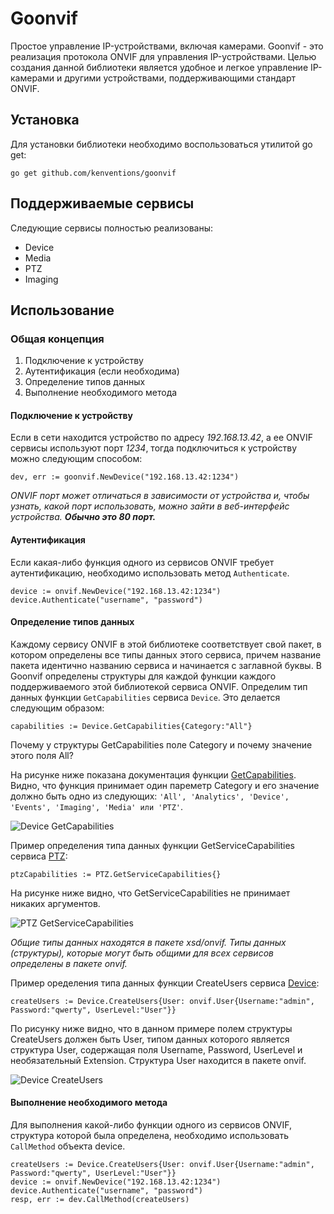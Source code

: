 # Goonvif
Простое управление IP-устройствами, включая камерами. Goonvif - это реализация протокола ONVIF для управления IP-устройствами. Целью создания данной библиотеки является удобное и легкое управление IP-камерами и другими устройствами, поддерживающими стандарт ONVIF.

## Установка
Для установки библиотеки необходимо воспользоваться утилитой go get:
```
go get github.com/kenventions/goonvif
```
## Поддерживаемые сервисы
Следующие сервисы полностью реализованы:
- Device
- Media
- PTZ
- Imaging

## Использование

### Общая концепция
1) Подключение к устройству
2) Аутентификация (если необходима)
3) Определение типов данных
4) Выполнение необходимого метода

#### Подключение к устройству
Если в сети находится устройство по адресу *192.168.13.42*, а ее ONVIF сервисы используют порт *1234*, тогда подключиться к устройству можно следующим способом:
```
dev, err := goonvif.NewDevice("192.168.13.42:1234")
```

*ONVIF порт может отличаться в зависимости от устройства и, чтобы узнать, какой порт использовать, можно зайти в веб-интерфейс устройства. **Обычно это 80 порт.***

#### Аутентификация
Если какая-либо функция одного из сервисов ONVIF требует аутентификацию, необходимо использовать метод `Authenticate`.
```
device := onvif.NewDevice("192.168.13.42:1234")
device.Authenticate("username", "password")
```

#### Определение типов данных
Каждому сервису ONVIF в этой библиотеке соответствует свой пакет, в котором определены все типы данных этого сервиса, причем название пакета идентично названию сервиса и начинается с заглавной буквы.
В Goonvif определены структуры для каждой функции каждого поддерживаемого этой библиотекой сервиса ONVIF.
Определим тип данных функции `GetCapabilities` сервиса `Device`. Это делается следующим образом:
```
capabilities := Device.GetCapabilities{Category:"All"}
```
Почему у структуры GetCapabilities поле Category и почему значение этого поля All?

На рисунке ниже показана документация функции [GetCapabilities](https://www.onvif.org/ver10/device/wsdl/devicemgmt.wsdl). Видно, что функция принимает один пареметр Category и его значение должно быть одно из следующих:  `'All', 'Analytics', 'Device', 'Events', 'Imaging', 'Media' или 'PTZ'`. 

![Device GetCapabilities](img/exmp_GetCapabilities.png)

Пример определения типа данных функции GetServiceCapabilities сервиса [PTZ](https://www.onvif.org/ver20/ptz/wsdl/ptz.wsdl):
```
ptzCapabilities := PTZ.GetServiceCapabilities{}
```
На рисунке ниже видно, что GetServiceCapabilities не принимает никаких аргументов. 

![PTZ GetServiceCapabilities](img/GetServiceCapabilities.png)

*Общие типы данных находятся в пакете xsd/onvif. Типы данных (структуры), которые могут быть общими для всех сервисов определены в пакете onvif.*

Пример оределения типа данных функции CreateUsers сервиса [Device](https://www.onvif.org/ver10/device/wsdl/devicemgmt.wsdl):
```
createUsers := Device.CreateUsers{User: onvif.User{Username:"admin", Password:"qwerty", UserLevel:"User"}}
```

По рисунку ниже видно, что в данном примере полем структуры CreateUsers должен быть User, типом данных которого является структура User, содержащая поля Username, Password, UserLevel и необязательный Extension. Структура User находится в пакете onvif.

![Device CreateUsers](img/exmp_CreateUsers.png)

#### Выполнение необходимого метода
Для выполнения какой-либо функции одного из сервисов ONVIF, структура которой была определена, необходимо использовать `CallMethod` объекта device.
```
createUsers := Device.CreateUsers{User: onvif.User{Username:"admin", Password:"qwerty", UserLevel:"User"}}
device := onvif.NewDevice("192.168.13.42:1234")
device.Authenticate("username", "password")
resp, err := dev.CallMethod(createUsers)
```
